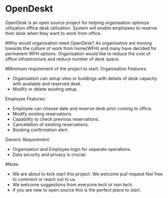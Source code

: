 # OpenDeskt
OpenDesk is an open source project for helping organisation optimize utilization office desk utilization. System will enable employees to reserve their desk when they want to work from office.

#Why would organisation need OpenDesk?
As organisation are moving towards the culture of work from home(WFH) and many have decided for permanent WFH options. Organisation would like to reduce the cost of office infrastructure and reduce number of desk space.  

#Minimum requirement of the project to start:
 Organisation Features:
- Organisation can setup sites or buildings with details of desk capacity with available and reserved desk.
- Modify or delete existing setup.

Employee Features:
- Employee can choose date and reserve desk prior coming to office.
- Modify existing reservations.
- Capability to check previous reservations.
- Cancellation of existing reservations.
- Booking confirmation alert.

Generic Requirement.
- Organisation and Employee login for separate operations.
- Data security and privacy is crucial.


#Note: 
- We are about to kick start this project. We welcome pull request feel free to comment or reach out to us. 
- We welcome suggestions from everyone tech or non tech. 
- If you are new to open source this is the perfect place to start.
